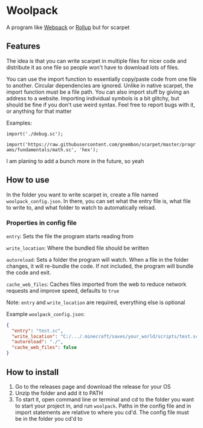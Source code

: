 # Woolpack
A program like [Webpack](https://webpack.js.org/) or [Rollup](https://rollupjs.org/guide/en/) but for scarpet

## Features
The idea is that you can write scarpet in multiple files for nicer code and distribute it as one file so people won't have to download lots of files.

You can use the import function to essentially copy/paste code from one file to another. Circular dependencies are ignored. Unlike in native scarpet, the import function must be a file path. You can also import stuff by giving an address to a website. Importing individual symbols is a bit glitchy, but should be fine if you don't use weird syntax. Feel free to report bugs with it, or anything for that matter

Examples:

`import('./debug.sc');`

`import('https://raw.githubusercontent.com/gnembon/scarpet/master/programs/fundamentals/math.sc', 'hex');`

I am planing to add a bunch more in the future, so yeah

## How to use
In the folder you want to write scarpet in, create a file named `woolpack_config.json`. In there, you can set what the entry file is, what file to write to, and what folder to watch to automatically reload.

### Properties in config file
`entry`: Sets the file the program starts reading from

`write_location`: Where the bundled file should be written

`autoreload`: Sets a folder the program will watch. When a file in the folder changes, it will re-bundle the code. If not included, the program will bundle the code and exit.

`cache_web_files`: Caches files imported from the web to reduce network requests and improve speed, defaults to `true`

Note: `entry` and `write_location` are required, everything else is optional

Example `woolpack_config.json`:
```json
{
  "entry": "test.sc",
  "write_location": "C:/.../.minecraft/saves/your_world/scripts/test.sc",
  "autoreload": "./",
  "cache_web_files": false
}
```

## How to install
1. Go to the releases page and download the release for your OS
2. Unzip the folder and add it to PATH
3. To start it, open command line or terminal and cd to the folder you want to start your project in, and run `woolpack`. Paths in the config file and in import statements are relative to where you cd'd. The config file must be in the folder you cd'd to